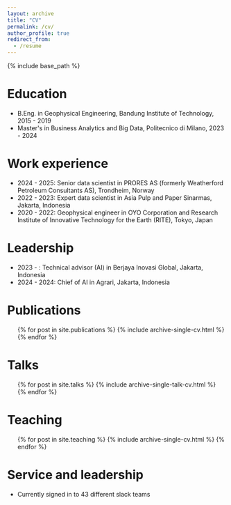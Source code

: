 ```yaml
---
layout: archive
title: "CV"
permalink: /cv/
author_profile: true
redirect_from:
  - /resume
---
```


{% include base_path %}

Education
======
* B.Eng. in Geophysical Engineering, Bandung Institute of Technology, 2015 - 2019
* Master's in Business Analytics and Big Data, Politecnico di Milano, 2023 - 2024

Work experience
======
* 2024 - 2025: Senior data scientist in PRORES AS (formerly Weatherford Petroleum Consultants AS), Trondheim, Norway
* 2022 - 2023: Expert data scientist in Asia Pulp and Paper Sinarmas, Jakarta, Indonesia
* 2020 - 2022: Geophysical engineer in OYO Corporation and Research Institute of Innovative Technology for the Earth (RITE), Tokyo, Japan
  
Leadership
======
* 2023 - : Technical advisor (AI) in Berjaya Inovasi Global, Jakarta, Indonesia
* 2024 - 2024: Chief of AI in Agrari, Jakarta, Indonesia

Publications
======
  <ul>{% for post in site.publications %}
    {% include archive-single-cv.html %}
  {% endfor %}</ul>
  
Talks
======
  <ul>{% for post in site.talks %}
    {% include archive-single-talk-cv.html %}
  {% endfor %}</ul>
  
Teaching
======
  <ul>{% for post in site.teaching %}
    {% include archive-single-cv.html %}
  {% endfor %}</ul>
  
Service and leadership
======
* Currently signed in to 43 different slack teams
